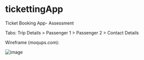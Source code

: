 # tickettingApp
Ticket Booking App- Assessment


Tabs:
Trip Details > Passenger 1 > Passenger 2 > Contact Details

Wireframe (moqups.com):

![image](https://user-images.githubusercontent.com/107819934/179457949-6999b296-1874-4bfe-bc60-2f9a67712788.png)
